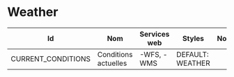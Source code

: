 # Weather

Id | Nom | Services web | Styles | Notes
---|-----|--------------|--------|------
CURRENT_CONDITIONS | Conditions actuelles | -WFS, -WMS   | DEFAULT: WEATHER |      


